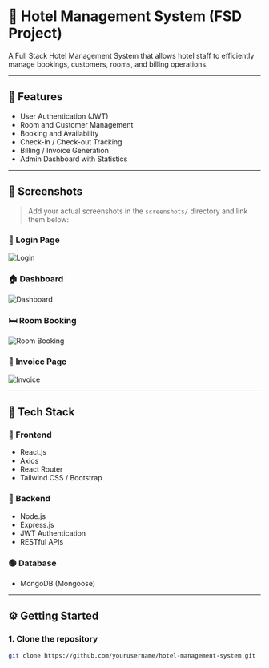 # 🏨 Hotel Management System (FSD Project)

A Full Stack Hotel Management System that allows hotel staff to efficiently manage bookings, customers, rooms, and billing operations.

---

## 🌟 Features

- User Authentication (JWT)
- Room and Customer Management
- Booking and Availability
- Check-in / Check-out Tracking
- Billing / Invoice Generation
- Admin Dashboard with Statistics

---

## 📸 Screenshots

> Add your actual screenshots in the `screenshots/` directory and link them below:

### 🔐 Login Page  
![Login](screenshots/login.png)

### 🏠 Dashboard  
![Dashboard](screenshots/dashboard.png)

### 🛏️ Room Booking  
![Room Booking](screenshots/booking.png)

### 🧾 Invoice Page  
![Invoice](screenshots/invoice.png)

---

## 🧰 Tech Stack

### 🔷 Frontend
- React.js
- Axios
- React Router
- Tailwind CSS / Bootstrap

### 🔶 Backend
- Node.js
- Express.js
- JWT Authentication
- RESTful APIs

### 🟢 Database
- MongoDB (Mongoose)

---

## ⚙️ Getting Started

### 1. Clone the repository

```bash
git clone https://github.com/yourusername/hotel-management-system.git
